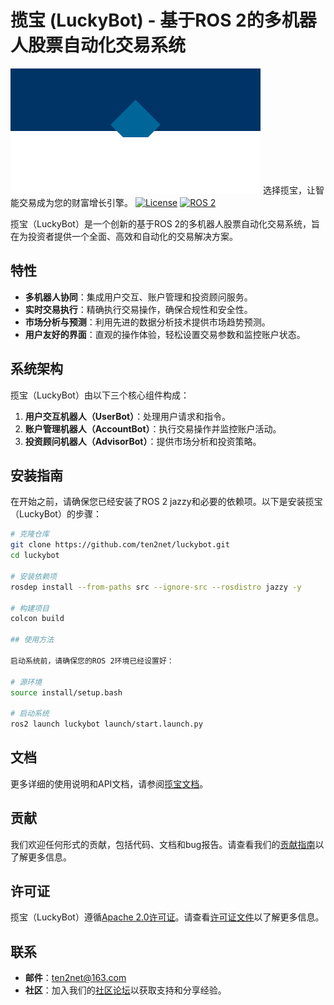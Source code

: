 # 揽宝 (LuckyBot) - 基于ROS 2的多机器人股票自动化交易系统

[![GitHub Release](images/luckybot.svg)](https://github.com/ten2net/luckybot/releases) 选择揽宝，让智能交易成为您的财富增长引擎。
[![License](https://img.shields.io/badge/License-Apache%202.0-blue.svg)](https://opensource.org/licenses/Apache-2.0)
[![ROS 2](https://img.shields.io/badge/ROS%202-jazzy-blue.svg)](https://index.ros.org/packages/jazzy/)

揽宝（LuckyBot）是一个创新的基于ROS 2的多机器人股票自动化交易系统，旨在为投资者提供一个全面、高效和自动化的交易解决方案。

## 特性

- **多机器人协同**：集成用户交互、账户管理和投资顾问服务。
- **实时交易执行**：精确执行交易操作，确保合规性和安全性。
- **市场分析与预测**：利用先进的数据分析技术提供市场趋势预测。
- **用户友好的界面**：直观的操作体验，轻松设置交易参数和监控账户状态。

## 系统架构

揽宝（LuckyBot）由以下三个核心组件构成：

1. **用户交互机器人（UserBot）**：处理用户请求和指令。
2. **账户管理机器人（AccountBot）**：执行交易操作并监控账户活动。
3. **投资顾问机器人（AdvisorBot）**：提供市场分析和投资策略。

## 安装指南

在开始之前，请确保您已经安装了ROS 2 jazzy和必要的依赖项。以下是安装揽宝（LuckyBot）的步骤：

```bash
# 克隆仓库
git clone https://github.com/ten2net/luckybot.git
cd luckybot

# 安装依赖项
rosdep install --from-paths src --ignore-src --rosdistro jazzy -y

# 构建项目
colcon build

## 使用方法

启动系统前，请确保您的ROS 2环境已经设置好：

# 源环境
source install/setup.bash

# 启动系统
ros2 launch luckybot launch/start.launch.py
```

## 文档

更多详细的使用说明和API文档，请参阅[揽宝文档](https://ten2net.github.io/luckybot/docs)。

## 贡献

我们欢迎任何形式的贡献，包括代码、文档和bug报告。请查看我们的[贡献指南](CONTRIBUTING.md)以了解更多信息。

## 许可证

揽宝（LuckyBot）遵循[Apache 2.0许可证](LICENSE)。请查看[许可证文件](LICENSE)以了解更多信息。

## 联系

- **邮件**：[ten2net@163.com](mailto:ten2net@163.com)
- **社区**：加入我们的[社区论坛](https://www.e-u.cn)以获取支持和分享经验。